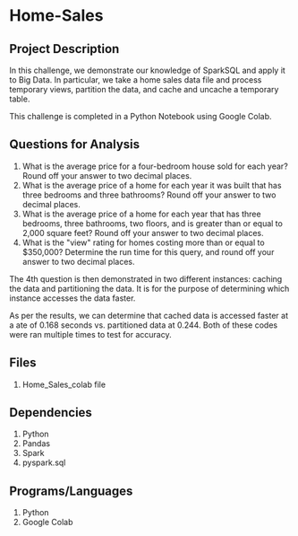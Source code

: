 # Home-Sales
 
## Project Description

In this challenge, we demonstrate our knowledge of SparkSQL and apply it to Big Data. In particular, we take a home sales data file and process temporary views, partition the data, and cache and uncache a temporary table. 

This challenge is completed in a Python Notebook using Google Colab.

## Questions for Analysis
1. What is the average price for a four-bedroom house sold for each year? Round off your answer to two decimal places.
2. What is the average price of a home for each year it was built that has three bedrooms and three bathrooms? Round off your answer to two decimal places.
3. What is the average price of a home for each year that has three bedrooms, three bathrooms, two floors, and is greater than or equal to 2,000 square feet? Round off your answer to two decimal places.
4. What is the "view" rating for homes costing more than or equal to $350,000? Determine the run time for this query, and round off your answer to two decimal places.

The 4th question is then demonstrated in two different instances: caching the data and partitioning the data. It is for the purpose of determining which instance accesses the data faster. 

As per the results, we can determine that cached data is accessed faster at a ate of 0.168 seconds vs. partitioned data at 0.244. Both of these codes were ran multiple times to test for accuracy. 

## Files
1. Home_Sales_colab file

## Dependencies
1. Python
2. Pandas
3. Spark
4. pyspark.sql

## Programs/Languages
1. Python
2. Google Colab
